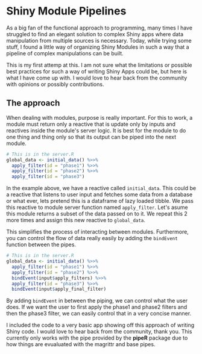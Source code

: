# Shiny Module Pipelines

As a big fan of the functional approach to programming, many times I have
struggled to find an elegant solution to complex Shiny apps where data
manipulation from multiple sources is necessary. Today, while trying some
stuff, I found a little way of organizing Shiny Modules in such a way that
a pipeline of complex manipulations can be built.

This is my first attemp at this. I am not sure what the limitations or possible
best practices for such a way of writing Shiny Apps could be, but here is what
I have come up with. I would love to hear back from the community with opinions
or possibly contributions.

## The approach

When dealing with modules, purpose is really important. For this to work, a
module must return only a reactive that is update only by inputs and reactives
inside the module's server logic. It is best for the module to do one thing and
thing only so that its output can be piped into the next module.

```R
# This is in the server.R
global_data <- initial_data() %>>%
  apply_filter(id = "phase1") %>>%
  apply_filter(id = "phase2") %>>%
  apply_filter(id = "phase3")
```

In the example above, we have a reactive called `initial_data`. This could be a
reactive that listens to user input and fetches some data from a database or
what ever, lets pretend this is a dataframe of lazy loaded tibble. We pass this
reactive to module server function named `apply_filter`. Let's asume this module
returns a subset of the data passed on to it. We repeat this 2 more times and
assign this new reactive to `global_data`.

This simplifies the process of interacting between modules. Furthermore, you can
control the flow of data really easily by adding the `bindEvent` function
between the pipes.

```R
# This is in the server.R
global_data <- initial_data() %>>%
  apply_filter(id = "phase1") %>>%
  apply_filter(id = "phase2") %>>%
  bindEvent(input$apply_filters) %>>%
  apply_filter(id = "phase3") %>>%
  bindEvent(input$apply_final_filter)
```

By adding `bindEvent` in between the piping, we can control what the user does.
If we want the user to first apply the phase1 and phase2 filters and then the
phase3 filter, we can easily control that in a very concise manner.

I included the code to a very basic app showing off this approach of writing
Shiny code. I would love to hear back from the community, thank you. This
currently only works with the pipe provided by the **pipeR** package due to
how things are evualuated with the magrittr and base pipes.
